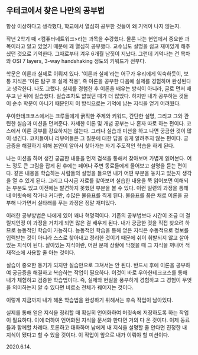 ## 우테코에서 찾은 나만의 공부법

항상 이상하다고 생각했다, 학교에서 열심히 공부한 것들이 왜 기억이 나지 않는지.  

작년 2학기 때 <컴퓨터네트워크>라는 과목을 수강했다. 물론 나는 현업에서 중요한 과목이라고 알고 있었기 때문에 꽤 열심히 공부했다. 교수님도 설명을 쉽고 재미있게 해주셨던 것으로 기억한다. 그때로부터 겨우 6개월 남짓이 지났다. 그런데 기억나는 건 목차와 OSI 7 layers, 3-way handshaking 정도의 키워드가 전부다.   

학문은 이론과 실제로 이뤄져 있다. '이론과 실제'라는 어구가 우리에게 익숙하듯이, 보통 지식은 '이론 탐구 후 실제 적용', 즉 이론을 공부한 다음에 실제를 경험하며 완성된다고 생각한다. 나도 그랬다. 실제를 경험한 후 이론을 배우는 방식이 아니라, 글로 먼저 배우고 난 뒤에 실습했다. 실습조차도 없었던 때가 더 많았다. 하지만 내가 공부하는 것들이 순수 학문이 아니기 때문인지 이 방식으로는 기억에 남는 지식을 얻기 어려웠다.   

우아한테크코스에서는 크루들에게 굵직한 주제와 키워드, 간단한 설명, 그리고 그와 관련한 실습과 미션을 던져준다. 자세한 이론 및 개념 공부는 나 혼자 따로 하는 편이다. 코스에서 이론 공부를 강요하지는 않는다. 그러나 실습과 미션을 하고 나면 궁금한 것이 많이 생긴다. 코치들이나 리뷰어들은 그 질문에 대한 답을 쉽게 알려주지 않는 편이다. 궁금증을 해결하기 위해 본인이 알아서 찾아가는 자기 주도적인 학습을 하게 된다.  

나는 미션을 하며 생긴 궁금한 내용을 먼저 검색을 통해서 찾아보며 가볍게 읽어본다. 어느 정도 큰 그림을 잡게 된 후에는 페어나 주변 동료들에게 물어보고 설명을 듣는 편이다. 같은 내용을 학습하는 사람들의 설명을 들으면 내가 어떤 부분을 놓치고 있는지 생각을 열 수 있게 된다. 그리고 다시금 자료를 찾아보며 실습한 내용을 쭉 읽어보면 이해되는 부분도 있고 이전에는 발견하지 못했던 부분을 볼 수 있다. 이런 일련의 과정을 통해 내 머릿속에 작거나 커다란, 수많은 물음표를 찍게 된다. 물음표를 품은 채로 이론을 공부해 나가면서 실타래를 푸는 과정은 정말 재미있다.   

이러한 공부방법은 나에게 있어 꽤나 혁명적이다. 기존의 공부법보다 시간이 조금 더 걸릴지언정 이 과정을 거치게 되면 많은 걸 배우게 된다. 내가 궁금한 것을 직접 찾으려 하므로 능동적인 학습이 가능하다. 능동적인 학습을 통해 얻은 지식은 수동적으로 정보를 입력받는 것이 아니라 스스로 찾아내고 정리한 것이기 때문에 쉬이 휘발되지 않고 살아있는 지식이 된다. 살아있는 지식이란, 어떤 문제 상황에 닥쳤을 때 그 지식을 꺼내어 적재적소에 사용할 줄 아는 것이다.  

실습이 중요한 동기가 되지만 실습만으로 그쳐서는 안 된다. 반드시 후에 이론을 공부하여 궁금증을 해결하고 복습하는 작업이 필요하다. 이것이 바로 우아한테크코스를 통해 내가 체험하고 검증한 학습법이다. 즉, 실제와 현실을 풍부하게 경험하고 그 경험이 무엇을 의미하는지 알 수 있다면 비로소 전체가 꿰어지는 것이다.   

이렇게 지금까지 내가 해온 학습법을 완성하기 위해서는 후속 작업이 남아있다.  

실제를 통해 얻은 지식을 정리할 때 확실히 언어화하여 머릿속에 저장하도록 하는 작업이 필요하다. 이에 더하여 언어화된 지식을 문서화 한다면 거의 다 온 것이다. 이제 동료들과 함께할 차례다. 토론하고 대화하며 남에게 내 지식을 설명할 줄 안다면 진정한 내 지식이 됐다고 할 수 있을 것이다. 이 작업이 앞으로 내가 이뤄야 할 미션이다.  

  

2020.6.14.  